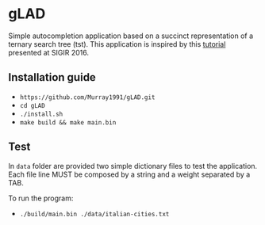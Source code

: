 # gLAD
Simple autocompletion application based on a succinct representation of a ternary search tree (tst).
This application is inspired by this [tutorial](https://github.com/simongog/sigir16-topkcomplete) presented at SIGIR 2016.

## Installation guide
* `https://github.com/Murray1991/gLAD.git`
* `cd gLAD`
* `./install.sh`
* `make build && make main.bin`

## Test
In `data` folder are provided two simple dictionary files to test the application.
Each file line MUST be composed by a string and a weight separated by a TAB.

To run the program:
* `./build/main.bin ./data/italian-cities.txt` 
